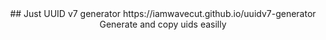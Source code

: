 <center>
## Just UUID v7 generator
https://iamwavecut.github.io/uuidv7-generator
Generate and copy uids easilly
</center>
